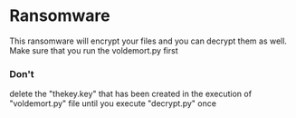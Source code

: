 # Ransomware 
This ransomware will encrypt your files and you can decrypt them as well. Make sure that you run the voldemort.py first 

<h3>Don't</h3> delete the "thekey.key" that has been created in the execution of "voldemort.py" file until you execute "decrypt.py" once
